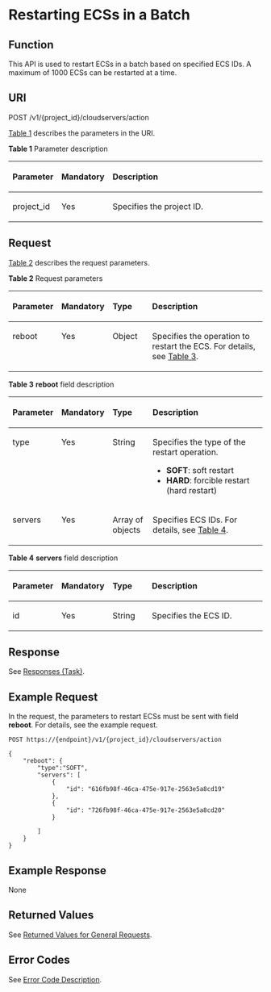 # Restarting ECSs in a Batch<a name="EN-US_TOPIC_0020212649"></a>

## Function<a name="section39601516"></a>

This API is used to restart ECSs in a batch based on specified ECS IDs. A maximum of 1000 ECSs can be restarted at a time.

## URI<a name="section20869327"></a>

POST /v1/\{project\_id\}/cloudservers/action

[Table 1](#table33008913)  describes the parameters in the URI.

**Table  1**  Parameter description

<a name="table33008913"></a>
<table><thead align="left"><tr id="row32701678"><th class="cellrowborder" valign="top" width="16.42%" id="mcps1.2.4.1.1"><p id="p31590262"><a name="p31590262"></a><a name="p31590262"></a>Parameter</p>
</th>
<th class="cellrowborder" valign="top" width="17.36%" id="mcps1.2.4.1.2"><p id="p8674443"><a name="p8674443"></a><a name="p8674443"></a>Mandatory</p>
</th>
<th class="cellrowborder" valign="top" width="66.22%" id="mcps1.2.4.1.3"><p id="p31541268"><a name="p31541268"></a><a name="p31541268"></a>Description</p>
</th>
</tr>
</thead>
<tbody><tr id="row4705914"><td class="cellrowborder" valign="top" width="16.42%" headers="mcps1.2.4.1.1 "><p id="p45634724"><a name="p45634724"></a><a name="p45634724"></a>project_id</p>
</td>
<td class="cellrowborder" valign="top" width="17.36%" headers="mcps1.2.4.1.2 "><p id="p5425146"><a name="p5425146"></a><a name="p5425146"></a>Yes</p>
</td>
<td class="cellrowborder" valign="top" width="66.22%" headers="mcps1.2.4.1.3 "><p id="p37593705"><a name="p37593705"></a><a name="p37593705"></a>Specifies the project ID.</p>
</td>
</tr>
</tbody>
</table>

## Request<a name="section53606218"></a>

[Table 2](#table54749715)  describes the request parameters.

**Table  2**  Request parameters

<a name="table54749715"></a>
<table><thead align="left"><tr id="row24121565"><th class="cellrowborder" valign="top" width="16.35%" id="mcps1.2.5.1.1"><p id="p7689721"><a name="p7689721"></a><a name="p7689721"></a>Parameter</p>
</th>
<th class="cellrowborder" valign="top" width="17.49%" id="mcps1.2.5.1.2"><p id="p18887690"><a name="p18887690"></a><a name="p18887690"></a>Mandatory</p>
</th>
<th class="cellrowborder" valign="top" width="16.16%" id="mcps1.2.5.1.3"><p id="p53507960"><a name="p53507960"></a><a name="p53507960"></a>Type</p>
</th>
<th class="cellrowborder" valign="top" width="50%" id="mcps1.2.5.1.4"><p id="p39177514"><a name="p39177514"></a><a name="p39177514"></a>Description</p>
</th>
</tr>
</thead>
<tbody><tr id="row19262089"><td class="cellrowborder" valign="top" width="16.35%" headers="mcps1.2.5.1.1 "><p id="p16725372"><a name="p16725372"></a><a name="p16725372"></a>reboot</p>
</td>
<td class="cellrowborder" valign="top" width="17.49%" headers="mcps1.2.5.1.2 "><p id="p12577900"><a name="p12577900"></a><a name="p12577900"></a>Yes</p>
</td>
<td class="cellrowborder" valign="top" width="16.16%" headers="mcps1.2.5.1.3 "><p id="p12176960"><a name="p12176960"></a><a name="p12176960"></a>Object</p>
</td>
<td class="cellrowborder" valign="top" width="50%" headers="mcps1.2.5.1.4 "><p id="p18634089"><a name="p18634089"></a><a name="p18634089"></a>Specifies the operation to restart the ECS. For details, see <a href="#table64591731162222">Table 3</a>.</p>
</td>
</tr>
</tbody>
</table>

**Table  3** **reboot**  field description

<a name="table64591731162222"></a>
<table><thead align="left"><tr id="row30453945162222"><th class="cellrowborder" valign="top" width="16.35%" id="mcps1.2.5.1.1"><p id="p26274222513"><a name="p26274222513"></a><a name="p26274222513"></a>Parameter</p>
</th>
<th class="cellrowborder" valign="top" width="17.48%" id="mcps1.2.5.1.2"><p id="p4627202192519"><a name="p4627202192519"></a><a name="p4627202192519"></a>Mandatory</p>
</th>
<th class="cellrowborder" valign="top" width="16.18%" id="mcps1.2.5.1.3"><p id="p66276219259"><a name="p66276219259"></a><a name="p66276219259"></a>Type</p>
</th>
<th class="cellrowborder" valign="top" width="49.99%" id="mcps1.2.5.1.4"><p id="p364202152512"><a name="p364202152512"></a><a name="p364202152512"></a>Description</p>
</th>
</tr>
</thead>
<tbody><tr id="row42922987162336"><td class="cellrowborder" valign="top" width="16.35%" headers="mcps1.2.5.1.1 "><p id="p50762568162336"><a name="p50762568162336"></a><a name="p50762568162336"></a>type</p>
</td>
<td class="cellrowborder" valign="top" width="17.48%" headers="mcps1.2.5.1.2 "><p id="p18127378162336"><a name="p18127378162336"></a><a name="p18127378162336"></a>Yes</p>
</td>
<td class="cellrowborder" valign="top" width="16.18%" headers="mcps1.2.5.1.3 "><p id="p59031541162336"><a name="p59031541162336"></a><a name="p59031541162336"></a>String</p>
</td>
<td class="cellrowborder" valign="top" width="49.99%" headers="mcps1.2.5.1.4 "><p id="p16825496162336"><a name="p16825496162336"></a><a name="p16825496162336"></a>Specifies the type of the restart operation.</p>
<a name="ul62344604154036"></a><a name="ul62344604154036"></a><ul id="ul62344604154036"><li><strong>SOFT</strong>: soft restart</li><li><strong id="b5811448105018"><a name="b5811448105018"></a><a name="b5811448105018"></a>HARD</strong>: forcible restart (hard restart)</li></ul>
</td>
</tr>
<tr id="row10461780162222"><td class="cellrowborder" valign="top" width="16.35%" headers="mcps1.2.5.1.1 "><p id="p19668200162240"><a name="p19668200162240"></a><a name="p19668200162240"></a>servers</p>
</td>
<td class="cellrowborder" valign="top" width="17.48%" headers="mcps1.2.5.1.2 "><p id="p49620364162240"><a name="p49620364162240"></a><a name="p49620364162240"></a>Yes</p>
</td>
<td class="cellrowborder" valign="top" width="16.18%" headers="mcps1.2.5.1.3 "><p id="p59826577162240"><a name="p59826577162240"></a><a name="p59826577162240"></a>Array of objects</p>
</td>
<td class="cellrowborder" valign="top" width="49.99%" headers="mcps1.2.5.1.4 "><p id="p59922456162240"><a name="p59922456162240"></a><a name="p59922456162240"></a>Specifies ECS IDs. For details, see <a href="#table26785545162223">Table 4</a>.</p>
</td>
</tr>
</tbody>
</table>

**Table  4** **servers**  field description

<a name="table26785545162223"></a>
<table><thead align="left"><tr id="row56759147162223"><th class="cellrowborder" valign="top" width="16.35%" id="mcps1.2.5.1.1"><p id="p1468216622519"><a name="p1468216622519"></a><a name="p1468216622519"></a>Parameter</p>
</th>
<th class="cellrowborder" valign="top" width="17.49%" id="mcps1.2.5.1.2"><p id="p11682168253"><a name="p11682168253"></a><a name="p11682168253"></a>Mandatory</p>
</th>
<th class="cellrowborder" valign="top" width="16.17%" id="mcps1.2.5.1.3"><p id="p9682167253"><a name="p9682167253"></a><a name="p9682167253"></a>Type</p>
</th>
<th class="cellrowborder" valign="top" width="49.99%" id="mcps1.2.5.1.4"><p id="p20682769256"><a name="p20682769256"></a><a name="p20682769256"></a>Description</p>
</th>
</tr>
</thead>
<tbody><tr id="row205574162223"><td class="cellrowborder" valign="top" width="16.35%" headers="mcps1.2.5.1.1 "><p id="p16651565162223"><a name="p16651565162223"></a><a name="p16651565162223"></a>id</p>
</td>
<td class="cellrowborder" valign="top" width="17.49%" headers="mcps1.2.5.1.2 "><p id="p6599487162223"><a name="p6599487162223"></a><a name="p6599487162223"></a>Yes</p>
</td>
<td class="cellrowborder" valign="top" width="16.17%" headers="mcps1.2.5.1.3 "><p id="p64796454162223"><a name="p64796454162223"></a><a name="p64796454162223"></a>String</p>
</td>
<td class="cellrowborder" valign="top" width="49.99%" headers="mcps1.2.5.1.4 "><p id="p59084190162223"><a name="p59084190162223"></a><a name="p59084190162223"></a>Specifies the ECS ID.</p>
</td>
</tr>
</tbody>
</table>

## Response<a name="section12693918"></a>

See  [Responses \(Task\)](responses-(task).md).

## Example Request<a name="section366624342413"></a>

In the request, the parameters to restart ECSs must be sent with field  **reboot**. For details, see the example request.

```
POST https://{endpoint}/v1/{project_id}/cloudservers/action
```

```
{
    "reboot": {
        "type":"SOFT",
        "servers": [
            {
                "id": "616fb98f-46ca-475e-917e-2563e5a8cd19"
            },
            {
                "id": "726fb98f-46ca-475e-917e-2563e5a8cd20"
            }

        ]
    }
}
```

## Example Response<a name="section18237102335311"></a>

None

## Returned Values<a name="section27037160"></a>

See  [Returned Values for General Requests](returned-values-for-general-requests.md).

## Error Codes<a name="section85821649202813"></a>

See  [Error Code Description](error-code-description.md).

